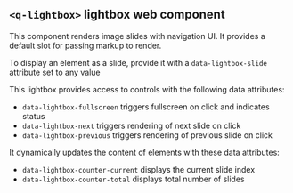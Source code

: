 ## `<q-lightbox>` lightbox web component

This component renders image slides with navigation UI. It provides a default slot for passing markup to render.

To display an element as a slide, provide it with a `data-lightbox-slide` attribute set to any value

This lightbox provides access to controls with the following data attributes:
- `data-lightbox-fullscreen` triggers fullscreen on click and indicates status
- `data-lightbox-next` triggers rendering of next slide on click
- `data-lightbox-previous` triggers rendering of previous slide on click

It dynamically updates the content of elements with these data attributes:
- `data-lightbox-counter-current` displays the current slide index
- `data-lightbox-counter-total` displays total number of slides
